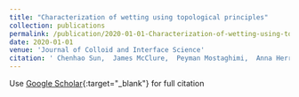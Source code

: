```yaml
---
title: "Characterization of wetting using topological principles"
collection: publications
permalink: /publication/2020-01-01-Characterization-of-wetting-using-topological-principles
date: 2020-01-01
venue: 'Journal of Colloid and Interface Science'
citation: ' Chenhao Sun,  James McClure,  Peyman Mostaghimi,  Anna Herring,  Douglas Meisenheimer,  Dorthe Wildenschild,  Steffen Berg,  Ryan Armstrong, &quot;Characterization of wetting using topological principles.&quot; Journal of Colloid and Interface Science, 2020.'
---
```

Use [Google Scholar](https://scholar.google.com/scholar?q=Characterization+of+wetting+using+topological+principles){:target="_blank"} for full citation
